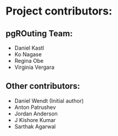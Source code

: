 # Project contributors:

## pgROuting Team:

* Daniel Kastl
* Ko Nagase
* Regina Obe
* Virginia Vergara

## Other contributors:

* Daniel Wendt (Initial author) 
* Anton Patrushev
* Jordan Anderson
* J Kishore Kumar
* Sarthak Agarwal
